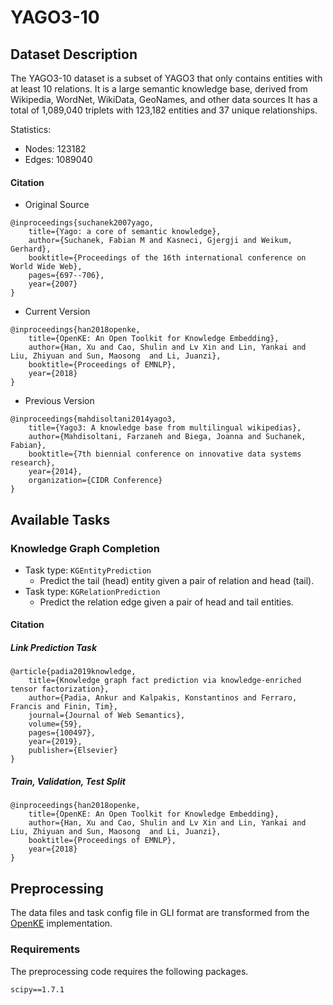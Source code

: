 # YAGO3-10

## Dataset Description

The YAGO3-10 dataset is a subset of YAGO3 that only contains entities with at least 10 relations. It is a large semantic knowledge base, derived from Wikipedia, WordNet, WikiData, GeoNames, and other data sources It has a total of 1,089,040 triplets with 123,182 entities and 37 unique relationships.

Statistics:
- Nodes: 123182
- Edges: 1089040

#### Citation
- Original Source
```
@inproceedings{suchanek2007yago,
    title={Yago: a core of semantic knowledge},
    author={Suchanek, Fabian M and Kasneci, Gjergji and Weikum, Gerhard},
    booktitle={Proceedings of the 16th international conference on World Wide Web},
    pages={697--706},
    year={2007}
}
```
- Current Version
```
@inproceedings{han2018openke,
    title={OpenKE: An Open Toolkit for Knowledge Embedding},
    author={Han, Xu and Cao, Shulin and Lv Xin and Lin, Yankai and Liu, Zhiyuan and Sun, Maosong  and Li, Juanzi},
    booktitle={Proceedings of EMNLP},
    year={2018}
}
```
- Previous Version
```
@inproceedings{mahdisoltani2014yago3,
    title={Yago3: A knowledge base from multilingual wikipedias},
    author={Mahdisoltani, Farzaneh and Biega, Joanna and Suchanek, Fabian},
    booktitle={7th biennial conference on innovative data systems research},
    year={2014},
    organization={CIDR Conference}
}
```

## Available Tasks

### Knowledge Graph Completion

+ Task type: `KGEntityPrediction`
    - Predict the tail (head) entity given a pair of relation and head (tail).
+ Task type: `KGRelationPrediction`
    - Predict the relation edge given a pair of head and tail entities.

#### Citation

##### Link Prediction Task

```
@article{padia2019knowledge,
    title={Knowledge graph fact prediction via knowledge-enriched tensor factorization},
    author={Padia, Ankur and Kalpakis, Konstantinos and Ferraro, Francis and Finin, Tim},
    journal={Journal of Web Semantics},
    volume={59},
    pages={100497},
    year={2019},
    publisher={Elsevier}
}
```

##### Train, Validation, Test Split

```
@inproceedings{han2018openke,
    title={OpenKE: An Open Toolkit for Knowledge Embedding},
    author={Han, Xu and Cao, Shulin and Lv Xin and Lin, Yankai and Liu, Zhiyuan and Sun, Maosong  and Li, Juanzi},
    booktitle={Proceedings of EMNLP},
    year={2018}
}
```

## Preprocessing

The data files and task config file in GLI format are transformed from the [OpenKE](https://github.com/thunlp/OpenKE) implementation.

### Requirements

The preprocessing code requires the following packages.

```
scipy==1.7.1
```
